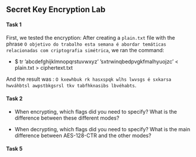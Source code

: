## Secret Key Encryption Lab

#### Task 1

First, we tested the encryption:
After creating a ```plain.txt``` file with the phrase ```O objetivo do trabalho esta semana é abordar temáticas relacionadas com criptografia simétrica```, we ran the command:

- $ tr ’abcdefghijklmnopqrstuvwxyz’ ’sxtrwinqbedpvgkfmalhyuojzc’ < plain.txt > ciphertext.txt

And the result was : ```O kxewhbuk rk hasxspqk wlhs lwvsgs é sxkarsa hwváhbtsl awpstbkgsrsl tkv tabfhknasibs lbvéhabts```.

#### Task 2

- When encrypting, which flags did you need to specify? What is the difference between these different modes?

- When decrypting, which flags did you need to specify? What is the main difference between AES-128-CTR and the other modes?

#### Task 5